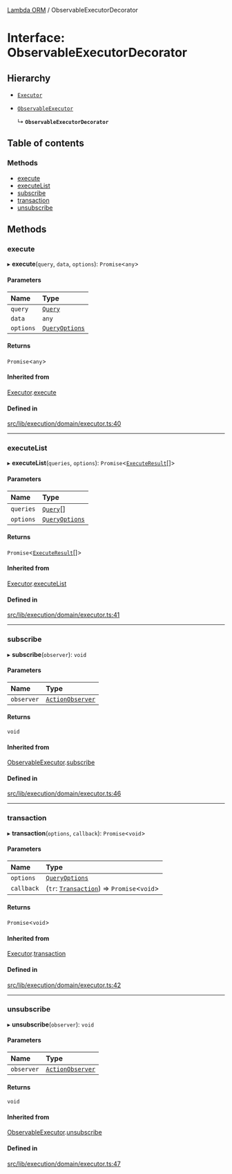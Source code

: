 [Lambda ORM](../README.md) / ObservableExecutorDecorator

# Interface: ObservableExecutorDecorator

## Hierarchy

- [`Executor`](Executor.md)

- [`ObservableExecutor`](ObservableExecutor.md)

  ↳ **`ObservableExecutorDecorator`**

## Table of contents

### Methods

- [execute](ObservableExecutorDecorator.md#execute)
- [executeList](ObservableExecutorDecorator.md#executelist)
- [subscribe](ObservableExecutorDecorator.md#subscribe)
- [transaction](ObservableExecutorDecorator.md#transaction)
- [unsubscribe](ObservableExecutorDecorator.md#unsubscribe)

## Methods

### execute

▸ **execute**(`query`, `data`, `options`): `Promise`\<`any`\>

#### Parameters

| Name | Type |
| :------ | :------ |
| `query` | [`Query`](../classes/Query.md) |
| `data` | `any` |
| `options` | [`QueryOptions`](QueryOptions.md) |

#### Returns

`Promise`\<`any`\>

#### Inherited from

[Executor](Executor.md).[execute](Executor.md#execute)

#### Defined in

[src/lib/execution/domain/executor.ts:40](https://github.com/FlavioLionelRita/lambdaorm/blob/7147e97d/src/lib/execution/domain/executor.ts#L40)

___

### executeList

▸ **executeList**(`queries`, `options`): `Promise`\<[`ExecuteResult`](ExecuteResult.md)[]\>

#### Parameters

| Name | Type |
| :------ | :------ |
| `queries` | [`Query`](../classes/Query.md)[] |
| `options` | [`QueryOptions`](QueryOptions.md) |

#### Returns

`Promise`\<[`ExecuteResult`](ExecuteResult.md)[]\>

#### Inherited from

[Executor](Executor.md).[executeList](Executor.md#executelist)

#### Defined in

[src/lib/execution/domain/executor.ts:41](https://github.com/FlavioLionelRita/lambdaorm/blob/7147e97d/src/lib/execution/domain/executor.ts#L41)

___

### subscribe

▸ **subscribe**(`observer`): `void`

#### Parameters

| Name | Type |
| :------ | :------ |
| `observer` | [`ActionObserver`](../classes/ActionObserver.md) |

#### Returns

`void`

#### Inherited from

[ObservableExecutor](ObservableExecutor.md).[subscribe](ObservableExecutor.md#subscribe)

#### Defined in

[src/lib/execution/domain/executor.ts:46](https://github.com/FlavioLionelRita/lambdaorm/blob/7147e97d/src/lib/execution/domain/executor.ts#L46)

___

### transaction

▸ **transaction**(`options`, `callback`): `Promise`\<`void`\>

#### Parameters

| Name | Type |
| :------ | :------ |
| `options` | [`QueryOptions`](QueryOptions.md) |
| `callback` | (`tr`: [`Transaction`](../classes/Transaction.md)) => `Promise`\<`void`\> |

#### Returns

`Promise`\<`void`\>

#### Inherited from

[Executor](Executor.md).[transaction](Executor.md#transaction)

#### Defined in

[src/lib/execution/domain/executor.ts:42](https://github.com/FlavioLionelRita/lambdaorm/blob/7147e97d/src/lib/execution/domain/executor.ts#L42)

___

### unsubscribe

▸ **unsubscribe**(`observer`): `void`

#### Parameters

| Name | Type |
| :------ | :------ |
| `observer` | [`ActionObserver`](../classes/ActionObserver.md) |

#### Returns

`void`

#### Inherited from

[ObservableExecutor](ObservableExecutor.md).[unsubscribe](ObservableExecutor.md#unsubscribe)

#### Defined in

[src/lib/execution/domain/executor.ts:47](https://github.com/FlavioLionelRita/lambdaorm/blob/7147e97d/src/lib/execution/domain/executor.ts#L47)
